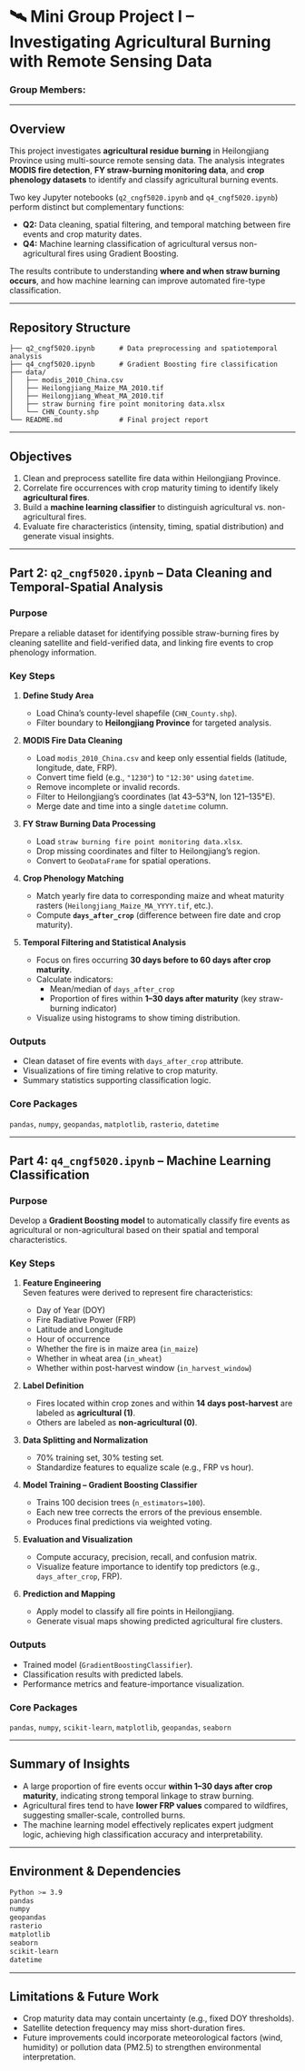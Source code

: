 # 🛰️ Mini Group Project I – Investigating Agricultural Burning with Remote Sensing Data

 
### **Group Members:**  
 

---

## Overview  

This project investigates **agricultural residue burning** in Heilongjiang Province using multi-source remote sensing data. The analysis integrates **MODIS fire detection**, **FY straw-burning monitoring data**, and **crop phenology datasets** to identify and classify agricultural burning events.  

Two key Jupyter notebooks (`q2_cngf5020.ipynb` and `q4_cngf5020.ipynb`) perform distinct but complementary functions:  
- **Q2:** Data cleaning, spatial filtering, and temporal matching between fire events and crop maturity dates.  
- **Q4:** Machine learning classification of agricultural versus non-agricultural fires using Gradient Boosting.  

The results contribute to understanding **where and when straw burning occurs**, and how machine learning can improve automated fire-type classification.

---

## Repository Structure  

```
├── q2_cngf5020.ipynb      # Data preprocessing and spatiotemporal analysis
├── q4_cngf5020.ipynb      # Gradient Boosting fire classification
├── data/
│   ├── modis_2010_China.csv
│   ├── Heilongjiang_Maize_MA_2010.tif
│   ├── Heilongjiang_Wheat_MA_2010.tif
│   ├── straw burning fire point monitoring data.xlsx
│   └── CHN_County.shp
└── README.md              # Final project report
```

---

## Objectives  

1. Clean and preprocess satellite fire data within Heilongjiang Province.  
2. Correlate fire occurrences with crop maturity timing to identify likely **agricultural fires**.  
3. Build a **machine learning classifier** to distinguish agricultural vs. non-agricultural fires.  
4. Evaluate fire characteristics (intensity, timing, spatial distribution) and generate visual insights.

---

## Part 2: `q2_cngf5020.ipynb` – Data Cleaning and Temporal-Spatial Analysis  

### **Purpose**  
Prepare a reliable dataset for identifying possible straw-burning fires by cleaning satellite and field-verified data, and linking fire events to crop phenology information.

### **Key Steps**

1. **Define Study Area**  
   - Load China’s county-level shapefile (`CHN_County.shp`).  
   - Filter boundary to **Heilongjiang Province** for targeted analysis.  

2. **MODIS Fire Data Cleaning**  
   - Load `modis_2010_China.csv` and keep only essential fields (latitude, longitude, date, FRP).  
   - Convert time field (e.g., `"1230"`) to `"12:30"` using `datetime`.  
   - Remove incomplete or invalid records.  
   - Filter to Heilongjiang’s coordinates (lat 43–53°N, lon 121–135°E).  
   - Merge date and time into a single `datetime` column.  

3. **FY Straw Burning Data Processing**  
   - Load `straw burning fire point monitoring data.xlsx`.  
   - Drop missing coordinates and filter to Heilongjiang’s region.  
   - Convert to `GeoDataFrame` for spatial operations.  

4. **Crop Phenology Matching**  
   - Match yearly fire data to corresponding maize and wheat maturity rasters (`Heilongjiang_Maize_MA_YYYY.tif`, etc.).  
   - Compute **`days_after_crop`** (difference between fire date and crop maturity).  

5. **Temporal Filtering and Statistical Analysis**  
   - Focus on fires occurring **30 days before to 60 days after crop maturity**.  
   - Calculate indicators:  
     - Mean/median of `days_after_crop`  
     - Proportion of fires within **1–30 days after maturity** (key straw-burning indicator)  
   - Visualize using histograms to show timing distribution.  

### **Outputs**  
- Clean dataset of fire events with `days_after_crop` attribute.  
- Visualizations of fire timing relative to crop maturity.  
- Summary statistics supporting classification logic.  

### **Core Packages**  
`pandas`, `numpy`, `geopandas`, `matplotlib`, `rasterio`, `datetime`

---

## Part 4: `q4_cngf5020.ipynb` – Machine Learning Classification  

### **Purpose**  
Develop a **Gradient Boosting model** to automatically classify fire events as agricultural or non-agricultural based on their spatial and temporal characteristics.

### **Key Steps**

1. **Feature Engineering**  
   Seven features were derived to represent fire characteristics:  
   - Day of Year (DOY)  
   - Fire Radiative Power (FRP)  
   - Latitude and Longitude  
   - Hour of occurrence  
   - Whether the fire is in maize area (`in_maize`)  
   - Whether in wheat area (`in_wheat`)  
   - Whether within post-harvest window (`in_harvest_window`)  

2. **Label Definition**  
   - Fires located within crop zones and within **14 days post-harvest** are labeled as **agricultural (1)**.  
   - Others are labeled as **non-agricultural (0)**.  

3. **Data Splitting and Normalization**  
   - 70% training set, 30% testing set.  
   - Standardize features to equalize scale (e.g., FRP vs hour).  

4. **Model Training – Gradient Boosting Classifier**  
   - Trains 100 decision trees (`n_estimators=100`).  
   - Each new tree corrects the errors of the previous ensemble.  
   - Produces final predictions via weighted voting.  

5. **Evaluation and Visualization**  
   - Compute accuracy, precision, recall, and confusion matrix.  
   - Visualize feature importance to identify top predictors (e.g., `days_after_crop`, FRP).  

6. **Prediction and Mapping**  
   - Apply model to classify all fire points in Heilongjiang.  
   - Generate visual maps showing predicted agricultural fire clusters.  

### **Outputs**  
- Trained model (`GradientBoostingClassifier`).  
- Classification results with predicted labels.  
- Performance metrics and feature-importance visualization.  

### **Core Packages**  
`pandas`, `numpy`, `scikit-learn`, `matplotlib`, `geopandas`, `seaborn`

---

## Summary of Insights  

- A large proportion of fire events occur **within 1–30 days after crop maturity**, indicating strong temporal linkage to straw burning.  
- Agricultural fires tend to have **lower FRP values** compared to wildfires, suggesting smaller-scale, controlled burns.  
- The machine learning model effectively replicates expert judgment logic, achieving high classification accuracy and interpretability.  

---

## Environment & Dependencies  

```bash
Python >= 3.9
pandas
numpy
geopandas
rasterio
matplotlib
seaborn
scikit-learn
datetime
```

---

## Limitations & Future Work  

- Crop maturity data may contain uncertainty (e.g., fixed DOY thresholds).  
- Satellite detection frequency may miss short-duration fires.  
- Future improvements could incorporate meteorological factors (wind, humidity) or pollution data (PM2.5) to strengthen environmental interpretation.  

